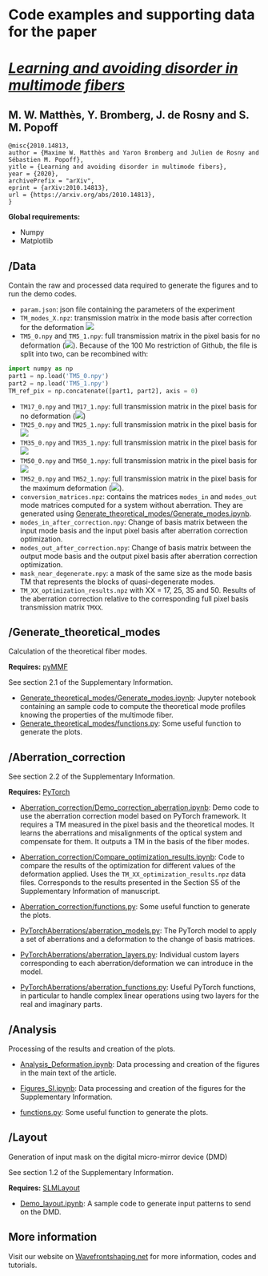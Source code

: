 # Code examples and supporting data for the paper
# [*Learning and avoiding disorder in multimode fibers*](https://arxiv.org/abs/2010.14813)
## **M. W. Matthès, Y. Bromberg, J. de Rosny and S. M. Popoff**


```
@misc{2010.14813,
author = {Maxime W. Matthès and Yaron Bromberg and Julien de Rosny and Sébastien M. Popoff},
yitle = {Learning and avoiding disorder in multimode fibers},
year = {2020},
archivePrefix = "arXiv",
eprint = {arXiv:2010.14813},
url = {https://arxiv.org/abs/2010.14813},
}
```

**Global requirements:**
- Numpy
- Matplotlib

## /Data
Contain the raw and processed data required to generate the figures and to run the demo codes. 
- `param.json`: json file containing the parameters of the experiment
- `TM_modes_X.npz`: transmission matrix in the mode basis after correction for the deformation <img src="https://render.githubusercontent.com/render/math?math=\Delta x = X \mu m">
- `TM5_0.npy` and `TM5_1.npy`: full transmission matrix in the pixel basis for no deformation (<img src="https://render.githubusercontent.com/render/math?math=\Delta x = -40 \mu m">).
Because of the 100 Mo restriction of Github, the file is split into two, can be recombined with:
```python
import numpy as np
part1 = np.load('TM5_0.npy')
part2 = np.load('TM5_1.npy')
TM_ref_pix = np.concatenate([part1, part2], axis = 0)
```
- `TM17_0.npy` and `TM17_1.npy`: full transmission matrix in the pixel basis for no deformation (<img src="https://render.githubusercontent.com/render/math?math=\Delta x = 0 \mu m">)
- `TM25_0.npy` and `TM25_1.npy`: full transmission matrix in the pixel basis for <img src="https://render.githubusercontent.com/render/math?math=\Delta x = 16 \mu m">
- `TM35_0.npy` and `TM35_1.npy`: full transmission matrix in the pixel basis for <img src="https://render.githubusercontent.com/render/math?math=\Delta x = 36 \mu m">
- `TM50_0.npy` and `TM50_1.npy`: full transmission matrix in the pixel basis for <img src="https://render.githubusercontent.com/render/math?math=\Delta x = 66 \mu m">
- `TM52_0.npy` and `TM52_1.npy`: full transmission matrix in the pixel basis for the maximum deformation (<img src="https://render.githubusercontent.com/render/math?math=\Delta x = 70 \mu m">).
- `conversion_matrices.npz`: contains the matrices `modes_in` and `modes_out` mode matrices computed for a system without aberration. They are generated using [Generate_theoretical_modes/Generate_modes.ipynb](./Generate_theoretical_modes/Generate_modes.ipynb).
- `modes_in_after_correction.npy`: Change of basis matrix between the input mode basis and the input pixel basis after aberration correction optimization.
- `modes_out_after_correction.npy`: Change of basis matrix between the output mode basis and the output pixel basis after aberration correction optimization.
- `mask_near_degenerate.npy`: a mask of the same size as the mode basis TM that represents the blocks of quasi-degenerate modes. 
- `TM_XX_optimization_results.npz` with XX = 17, 25, 35 and 50. Results of the aberration correction relative to the corresponding full pixel basis transmission matrix `TMXX`.

## /Generate_theoretical_modes

Calculation of the theoretical fiber modes.

**Requires:** [pyMMF](https://github.com/wavefrontshaping/pyMMF)

See section 2.1 of the Supplementary Information.

- [Generate_theoretical_modes/Generate_modes.ipynb](./Generate_theoretical_modes/Generate_modes.ipynb): 
Jupyter notebook containing an sample code to compute the theoretical mode profiles knowing the properties of the multimode fiber.
- [Generate_theoretical_modes/functions.py](./Generate_theoretical_modes/functions.py): 
Some useful function to generate the plots.

## /Aberration_correction

See section 2.2 of the Supplementary Information.

**Requires:** [PyTorch](https://www.pytorch.org)

- [Aberration_correction/Demo_correction_aberration.ipynb](./Aberration_correction/Demo_correction_aberration.ipynb): 
Demo code to use the aberration correction model based on PyTorch framework.
It requires a TM measured in the pixel basis and the theoretical modes.
It learns the aberrations and misalignments of the optical system and compensate for them. It outputs a TM in the basis of the fiber modes.

- [Aberration_correction/Compare_optimization_results.ipynb](./Aberration_correction/Compare_optimization_results.ipynb): 
Code to compare the results of the optimization for different values of the deformation applied. 
Uses the `TM_XX_optimization_results.npz` data files. 
Corresponds to the results presented in the Section S5 of the Supplementary Information of manuscript.

- [Aberration_correction/functions.py](./Aberration_correction/functions.py): 
Some useful function to generate the plots.

- [PyTorchAberrations/aberration_models.py](./Aberration_correction/PyTorchAberrations/aberration_models.py):
The PyTorch model to apply a set of aberrations and a deformation to the change of basis matrices.

- [PyTorchAberrations/aberration_layers.py](./Aberration_correction/PyTorchAberrations/aberration_layers.py):
Individual custom layers corresponding to each aberration/deformation we can introduce in the model.

- [PyTorchAberrations/aberration_functions.py](./Aberration_correction/PyTorchAberrations/aberration_functions.py):
Useful PyTorch functions, in particular to handle complex linear operations using two layers for the real and imaginary parts.

## /Analysis
Processing of the results and creation of the plots.

* [Analysis_Deformation.ipynb](./Analysis/Analysis_Deformation.ipynb):
Data processing and creation of the figures in the main text of the article.

* [Figures_SI.ipynb](./Analysis/Figures_SI.ipynb):
Data processing and creation of the figures for the Supplementary Information.

* [functions.py](./Analysis/functions.py):
Some useful function to generate the plots.

## /Layout

Generation of input mask on the digital micro-mirror device (DMD)


See section 1.2 of the Supplementary Information.


**Requires:** [SLMLayout](https://github.com/wavefrontshaping/Layout)

* [Demo_layout.ipynb](./Layout/Demo_layout.ipynb):
A sample code to generate input patterns to send on the DMD.

## More information

Visit our website on [Wavefrontshaping.net](https://wavefrontshaping.net) for more information, codes and tutorials.





